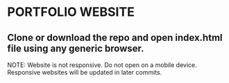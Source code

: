 # PORTFOLIO WEBSITE

## Clone or download the repo and open index.html file using any generic browser.

NOTE: Website is not responsive. Do not open on a mobile device. Responsive websites will be updated in later commits.
